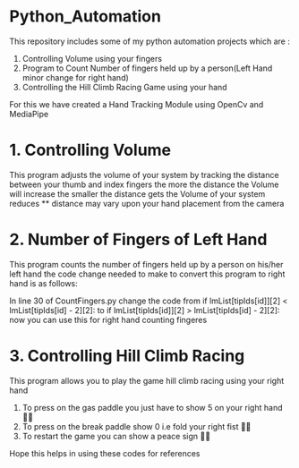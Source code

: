 # Python_Automation

This repository includes some of my python automation projects which are :
1. Controlling Volume using your fingers
2. Program to Count Number of fingers held up by a person(Left Hand minor change for right hand)
3. Controlling the Hill Climb Racing Game using your hand

For this we have created a Hand Tracking Module using OpenCv and MediaPipe

# 1. Controlling Volume 

This program adjusts the volume of your system by tracking the distance between your thumb and index fingers
the more the distance the Volume will increase the smaller the distance gets the Volume of your system reduces
** distance may vary upon your hand placement from the camera 


# 2. Number of Fingers of Left Hand 

This program counts the number of fingers held up by a person on his/her left hand 
the code change needed to make to convert this program to right hand is as follows:

In line 30  of CountFingers.py change the code from 
if lmList[tipIds[id]][2] < lmList[tipIds[id] - 2][2]: 
to
if lmList[tipIds[id]][2] > lmList[tipIds[id] - 2][2]:
now you can use this for right hand counting fingeres


# 3. Controlling Hill Climb Racing 

This program allows you to play the game hill climb racing using your right hand 

1. To press on the gas paddle you just have to show 5 on your right hand 🖐🏻
2. To press on the break paddle show 0 i.e fold your right fist  ✊🏻
3. To restart the game  you can  show a peace sign ✌🏻


Hope this helps in using these codes for references

